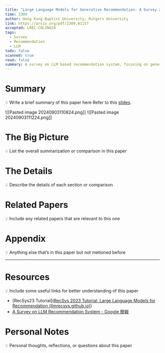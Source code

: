 ```yaml
---
title: "Large Language Models for Generative Recommendation: A Survey and Visionary Discussions"
time: 2309
author: Hong Kong Baptist University; Rutgers University
link: https://arxiv.org/pdf/2309.01157
accepted: LREC-COLING24
tags:
  - Survey
  - Recommendation
  - LLM
todo: false
scanned: true
read: false
summary: A survey on LLM based recommendation system, focusing on generative recommendation (ID methods)
---
```

# Summary
💡 Write a brief summary of this paper here
Refer to this [slides]([yongfeng.me/attach/LLM4RecSys.pdf](https://yongfeng.me/attach/LLM4RecSys.pdf)).

![[Pasted image 20240903110824.png]]
![[Pasted image 20240903111224.png]]
# The Big Picture
💡 List the overall summarization or comparison in this paper

# The Details
💡 Describe the details of each section or comparison

# Related Papers
💡 Include any related papers that are relevant to this one

# Appendix
💡 Anything else that’s in this paper but not metioned before

---
# Resources
💡 Include some useful links for better understanding of this paper
- [RecSys23 Tutorial]([RecSys 2023 Tutorial: Large Language Models for Recommendation (llmrecsys.github.io)](https://llmrecsys.github.io/))
- [A Survey on LLM Recommendation System - Google 簡報](https://docs.google.com/presentation/d/1FeOktRk4Q7rDkBbL0upP7BlhZRRfqzLc8cZc2wKOEUk/edit#slide=id.p1)
# Personal Notes
💡 Personal thoughts, reflections, or questions about this paper